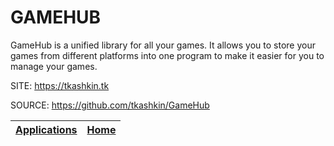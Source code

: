 # GAMEHUB

 GameHub is a unified library for all your games. It allows you to store your games from different platforms into one program to make it easier for you to manage your games.
 
 SITE: https://tkashkin.tk

 SOURCE: https://github.com/tkashkin/GameHub

 | [Applications](https://portable-linux-apps.github.io/apps.html) | [Home](https://portable-linux-apps.github.io)
 | --- | --- |

